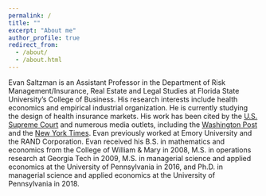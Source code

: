 ```yaml
---
permalink: /
title: ""
excerpt: "About me"
author_profile: true
redirect_from: 
  - /about/
  - /about.html
---
```


Evan Saltzman is an Assistant Professor in the Department of Risk Management/Insurance, Real Estate and Legal Studies at Florida State University’s College of Business.  His research interests include health economics and empirical industrial organization.  He is currently studying the design of health insurance markets.  His work has been cited by the [U.S. Supreme Court](https://www.supremecourt.gov/opinions/preliminaryprint/576US2PP.pdf)  and numerous media outlets, including the [Washington Post](https://www.washingtonpost.com/national/health-science/study-allowing-people-to-stay-in-existing-health-plans-unlikely-to-disrupt-exchanges/2014/01/20/e537f6d4-81fb-11e3-bbe5-6a2a3141e3a9_story.html?utm_term=.d430714ea6ff) and the [New York Times](https://www.nytimes.com/2020/09/18/upshot/obamacare-mandate-republicans.html). Evan previously worked at Emory University and the RAND Corporation.  Evan received his B.S. in mathematics and economics from the College of William & Mary in 2008, M.S. in operations research at Georgia Tech in 2009, M.S. in managerial science and applied economics at the University of Pennsylvania in 2016, and Ph.D. in managerial science and applied economics at the University of Pennsylvania in 2018. 

